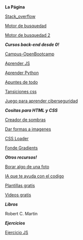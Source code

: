 **La Página**

[Stack_overflow](https://es.stackoverflow.com)

[Motor de busquedad](https://you.com/code)

[Motor de busquedad 2](https://www.useblackbox.io/landingPage)

***Cursos back-end desde 0!***

[Campus-OpenBootcamp](https://campus.open-bootcamp.com)

[Aprender JS](https://aprendejavascript.dev)

[Aprender Python](https://www.minigen.io/courses/aprende-a-programar-con-python-desde-cero-edicion-2021-2022)

[Apuntes de todo](https://midu.link/majo)

[Tansiciones css](https://www.transition.style)

[Juego para aprender ciberseguridad](https://beinternetawesome.withgoogle.com/es-419_all/interland)

***Cositas para HTML y CSS***

[Creador de sombras](https://www.joshwcomeau.com/shadow-palette/)

[Dar formas a imagenes](https://bennettfeely.com/clippy/)

[CSS Loader](https://cssloaders.github.io)

[Fonde Gradients](https://www.designgradients.com)

***Otros recursos!***

[Borar algo de una foto](https://www.magiceraser.io)

[IA que te ayuda con el codigo](https://beta.openai.com/playground)

[Plantillas gratis](https://uideck.com/templates/)

[Videos gratis](https://clipchamp.com/es/)

***Libros***

Robert C. Martin

***Ejercicios***

[Ejercicio JS](https://www.tiktok.com/@midudev/video/7138050580148243718?is_copy_url=1&is_from_webapp=v1&lang=es)
